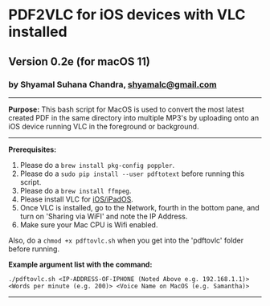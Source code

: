 # PDF2VLC for iOS devices with VLC installed
## Version 0.2e (for macOS 11)
### by Shyamal Suhana Chandra, shyamalc@gmail.com

-----------

**Purpose:** This bash script for MacOS is used to convert the most latest created PDF in the same directory into multiple MP3's by uploading onto an iOS device running VLC in the foreground or background.

-----------

**Prerequisites:** 

1. Please do a `brew install pkg-config poppler`.
2. Please do a `sudo pip install --user pdftotext` before running this script.
3. Please do a `brew install ffmpeg`.
4. Please install VLC for [iOS/iPadOS](https://apps.apple.com/us/app/vlc-for-mobile/id650377962).
5. Once VLC is installed, go to the Network, fourth in the bottom pane, and turn on 'Sharing via WiFI' and note the IP Address.
6. Make sure your Mac CPU is Wifi enabled.

Also, do a `chmod +x pdftovlc.sh` when you get into the 'pdftovlc' folder before running.

**Example argument list with the command:**

`./pdftovlc.sh <IP-ADDRESS-OF-IPHONE (Noted Above e.g. 192.168.1.1)> <Words per minute (e.g. 200)> <Voice Name on MacOS (e.g. Samantha)>`

-----------


